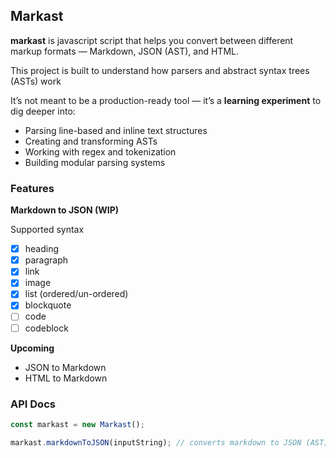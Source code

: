 ## Markast

**markast** is javascript script that helps you convert between different markup formats — Markdown, JSON (AST), and HTML.

This project is built to understand how parsers and abstract syntax trees (ASTs) work

It’s not meant to be a production-ready tool — it’s a **learning experiment** to dig deeper into:

- Parsing line-based and inline text structures
- Creating and transforming ASTs
- Working with regex and tokenization
- Building modular parsing systems

### Features

**Markdown to JSON (WIP)**

Supported syntax

- [x] heading
- [x] paragraph
- [x] link
- [x] image
- [x] list (ordered/un-ordered)
- [x] blockquote
- [ ] code
- [ ] codeblock

**Upcoming**

- JSON to Markdown
- HTML to Markdown

### API Docs

```js
const markast = new Markast();

markast.markdownToJSON(inputString); // converts markdown to JSON (AST)
```
